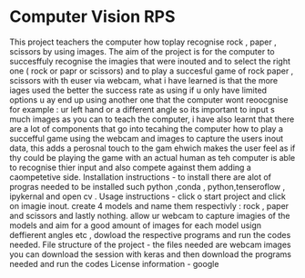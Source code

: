 # Computer Vision RPS
This project teachers the computer how toplay recognise rock , paper , scissors by using images. The aim of the project is for the computer to succesffuly recognise the imagies that were inouted and to select the right one ( rock or papr or scissors) and to play a succesful game of rock paper , scissors with th euser via webcam, what i have learned is that  the more iages used the better the success rate as using if u only have limited options u ay end up using another one that the computer wont reoocgnise for example : ur left hand or a different angle so its important to input s much images as you can to teach the computer, i have also learnt that there are a lot of components that go into tecahing the computer how to play a succefful game using the webcam and images to capture the users inout data, this adds a perosnal touch to the gam ehwich makes the user feel as if thy could be playing the game with an actual human as teh computer is able to recognise thier input and also compete against them adding a caompetetive side.
Installation instructions - to install there are alot of progras needed to be installed such python ,conda , python,tenseroflow , ipykernal and open cv . 
Usage instructions - click o start project and click on imagie inout. create 4 models and name them respectivly : rock , paper and scissors and lastly nothing. allow ur webcam to capture imagies of the models and aim for a good amount of images for each model usign deffierent angles etc , dowload the respective programs and run the codes needed. 
File structure of the project - the files needed are webcam images you can download the session with keras and then download the programs needed and run the codes 
License information - google 
